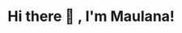 # Hi there 👋 , I'm Maulana!

<!--
**maulanakavaldo/maulanakavaldo** is a ✨ _special_ ✨ repository because its `README.md` (this file) appears on your GitHub profile.

### Tools:
<p>
    <img src="https://img.shields.io/badge/Text%20Editor-Visual%20Studio%20Code-blue?&logo=visual%20studio%20code&logoColor=blue" />
    <img src="https://gpvc.arturio.dev/maulanakavaldo" />
</p>
![Profile views](https://gpvc.arturio.dev/maulanakavaldo)
